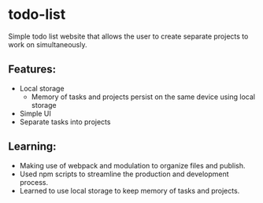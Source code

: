 # todo-list

Simple todo list website that allows the user to create separate projects to work on simultaneously.

## Features:

-   Local storage
    -   Memory of tasks and projects persist on the same device using local storage
-   Simple UI
-   Separate tasks into projects

## Learning:

-   Making use of webpack and modulation to organize files and publish.
-   Used npm scripts to streamline the production and development process.
-   Learned to use local storage to keep memory of tasks and projects.
